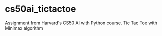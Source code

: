 # cs50ai_tictactoe
Assignment from Harvard's CS50 AI with Python course. Tic Tac Toe with Minimax algorithm
